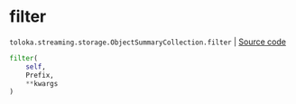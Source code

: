 # filter
`toloka.streaming.storage.ObjectSummaryCollection.filter` | [Source code](https://github.com/Toloka/toloka-kit/blob/v1.2.0/src/streaming/storage.py#L141)

```python
filter(
    self,
    Prefix,
    **kwargs
)
```

